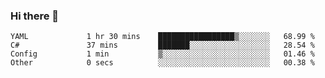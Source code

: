 ### Hi there 👋

<!--START_SECTION:waka-->

```text
YAML             1 hr 30 mins    █████████████████▒░░░░░░░   68.99 %
C#               37 mins         ███████░░░░░░░░░░░░░░░░░░   28.54 %
Config           1 min           ▒░░░░░░░░░░░░░░░░░░░░░░░░   01.46 %
Other            0 secs          ░░░░░░░░░░░░░░░░░░░░░░░░░   00.38 %
```

<!--END_SECTION:waka-->

<!--
**Jonas-VanHaeken/Jonas-VanHaeken** is a ✨ _special_ ✨ repository because its `README.md` (this file) appears on your GitHub profile.

Here are some ideas to get you started:

- 🔭 I’m currently working on ...
- 🌱 I’m currently learning ...
- 👯 I’m looking to collaborate on ...
- 🤔 I’m looking for help with ...
- 💬 Ask me about ...
- 📫 How to reach me: ...
- 😄 Pronouns: ...
- ⚡ Fun fact: ...
-->
